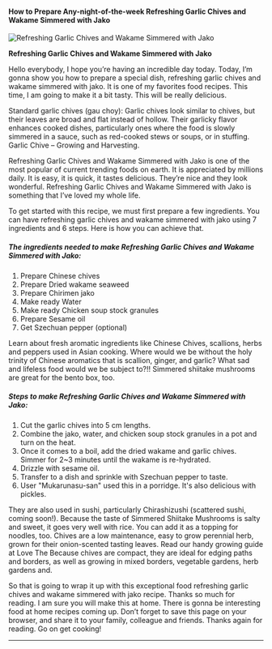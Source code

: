             

#### How to Prepare Any-night-of-the-week Refreshing Garlic Chives and Wakame Simmered with Jako

![Refreshing Garlic Chives and Wakame Simmered with Jako](https://img-global.cpcdn.com/recipes/4686385979064320/751x532cq70/refreshing-garlic-chives-and-wakame-simmered-with-jako-recipe-main-photo.jpg)

**Refreshing Garlic Chives and Wakame Simmered with Jako**

Hello everybody, I hope you’re having an incredible day today. Today, I’m gonna show you how to prepare a special dish, refreshing garlic chives and wakame simmered with jako. It is one of my favorites food recipes. This time, I am going to make it a bit tasty. This will be really delicious.

Standard garlic chives (gau choy): Garlic chives look similar to chives, but their leaves are broad and flat instead of hollow. Their garlicky flavor enhances cooked dishes, particularly ones where the food is slowly simmered in a sauce, such as red-cooked stews or soups, or in stuffing. Garlic Chive – Growing and Harvesting.

Refreshing Garlic Chives and Wakame Simmered with Jako is one of the most popular of current trending foods on earth. It is appreciated by millions daily. It is easy, it is quick, it tastes delicious. They’re nice and they look wonderful. Refreshing Garlic Chives and Wakame Simmered with Jako is something that I’ve loved my whole life.

To get started with this recipe, we must first prepare a few ingredients. You can have refreshing garlic chives and wakame simmered with jako using 7 ingredients and 6 steps. Here is how you can achieve that.

##### The ingredients needed to make Refreshing Garlic Chives and Wakame Simmered with Jako:

1.  Prepare Chinese chives
2.  Prepare Dried wakame seaweed
3.  Prepare Chirimen jako
4.  Make ready Water
5.  Make ready Chicken soup stock granules
6.  Prepare Sesame oil
7.  Get Szechuan pepper (optional)

Learn about fresh aromatic ingredients like Chinese Chives, scallions, herbs and peppers used in Asian cooking. Where would we be without the holy trinity of Chinese aromatics that is scallion, ginger, and garlic? What sad and lifeless food would we be subject to?!! Simmered shiitake mushrooms are great for the bento box, too.

##### Steps to make Refreshing Garlic Chives and Wakame Simmered with Jako:

1.  Cut the garlic chives into 5 cm lengths.
2.  Combine the jako, water, and chicken soup stock granules in a pot and turn on the heat.
3.  Once it comes to a boil, add the dried wakame and garlic chives. Simmer for 2~3 minutes until the wakame is re-hydrated.
4.  Drizzle with sesame oil.
5.  Transfer to a dish and sprinkle with Szechuan pepper to taste.
6.  User "Mukarunasu-san" used this in a porridge. It's also delicious with pickles.

They are also used in sushi, particularly Chirashizushi (scattered sushi, coming soon!). Because the taste of Simmered Shiitake Mushrooms is salty and sweet, it goes very well with rice. You can add it as a topping for noodles, too. Chives are a low maintenance, easy to grow perennial herb, grown for their onion-scented tasting leaves. Read our handy growing guide at Love The Because chives are compact, they are ideal for edging paths and borders, as well as growing in mixed borders, vegetable gardens, herb gardens and.

So that is going to wrap it up with this exceptional food refreshing garlic chives and wakame simmered with jako recipe. Thanks so much for reading. I am sure you will make this at home. There is gonna be interesting food at home recipes coming up. Don’t forget to save this page on your browser, and share it to your family, colleague and friends. Thanks again for reading. Go on get cooking!

* * *